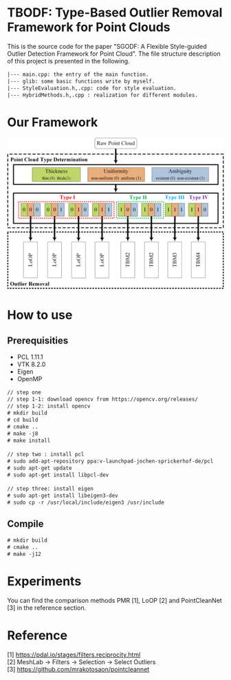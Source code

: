 # TBODF: Type-Based Outlier Removal Framework for Point Clouds
This is the source code for the paper "SGODF: A Flexible Style-guided Outlier Detection Framework for Point Cloud". The file structure description of this project is presented in the following.  
```
|--- main.cpp: the entry of the main function.
|--- glib: some basic functions write by myself.
|--- StyleEvaluation.h,.cpp: code for style evaluation.
|--- HybridMethods.h,.cpp : realization for different modules.
```
# Our Framework  
![](./figure/StyleClassification.png)
# How to use
## Prerequisities   
* PCL 1.11.1
* VTK 8.2.0
* Eigen 
* OpenMP
```
// step one
// step 1-1: download opencv from https://opencv.org/releases/
// step 1-2: install opencv
# mkdir build
# cd build
# cmake ..
# make -j8
# make install

// step two : install pcl
# sudo add-apt-repository ppa:v-launchpad-jochen-sprickerhof-de/pcl
# sudo apt-get update
# sudo apt-get install libpcl-dev

// step three: install eigen
# sudo apt-get install libeigen3-dev
# sudo cp -r /usr/local/include/eigen3 /usr/include 
```

## Compile  
```
# mkdir build
# cmake ..
# make -j12
```

# Experiments
You can find the comparison methods PMR [1], LoOP [2] and PointCleanNet [3] in the reference section.
# Reference  
[1] https://pdal.io/stages/filters.reciprocity.html  
[2] MeshLab -> Filters -> Selection -> Select Outliers  
[3] https://github.com/mrakotosaon/pointcleannet  